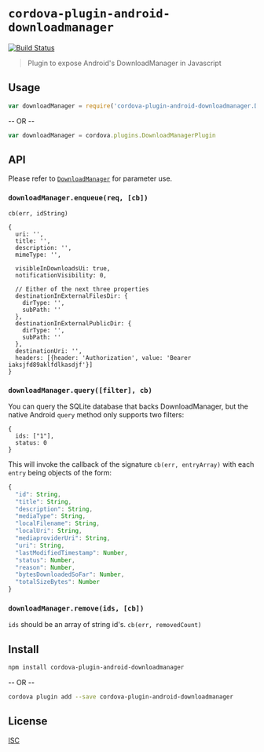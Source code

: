 # `cordova-plugin-android-downloadmanager`

[![Build Status](https://travis-ci.org/emilbayes/cordova-plugin-android-downloadmanager.svg?branch=master)](https://travis-ci.org/emilbayes/cordova-plugin-android-downloadmanager)

> Plugin to expose Android's DownloadManager in Javascript

## Usage

```js
var downloadManager = require('cordova-plugin-android-downloadmanager.DownloadManager')
```

-- OR --

```js
var downloadManager = cordova.plugins.DownloadManagerPlugin
```

## API

Please refer to [`DownloadManager`](https://developer.android.com/reference/android/app/DownloadManager.html)
for parameter use.

### `downloadManager.enqueue(req, [cb])`

`cb(err, idString)`

```
{
  uri: '',
  title: '',
  description: '',
  mimeType: '',

  visibleInDownloadsUi: true,
  notificationVisibility: 0,

  // Either of the next three properties
  destinationInExternalFilesDir: {
    dirType: '',
    subPath: ''
  },
  destinationInExternalPublicDir: {
    dirType: '',
    subPath: ''
  },
  destinationUri: '',
  headers: [{header: 'Authorization', value: 'Bearer iaksjfd89aklfdlkasdjf'}]
}
```

### `downloadManager.query([filter], cb)`

You can query the SQLite database that backs DownloadManager, but the native Android `query` method only supports two filters:

```
{
  ids: ["1"],
  status: 0
}
```

This will invoke the callback of the signature `cb(err, entryArray)` with each `entry` being objects of the form:

```js
{
  "id": String,
  "title": String,
  "description": String,
  "mediaType": String,
  "localFilename": String,
  "localUri": String,
  "mediaproviderUri": String,
  "uri": String,
  "lastModifiedTimestamp": Number,
  "status": Number,
  "reason": Number,
  "bytesDownloadedSoFar": Number,
  "totalSizeBytes": Number
}
```

### `downloadManager.remove(ids, [cb])`

`ids` should be an array of string id's. `cb(err, removedCount)`



## Install

```sh
npm install cordova-plugin-android-downloadmanager
```

-- OR --

```sh
cordova plugin add --save cordova-plugin-android-downloadmanager
```


## License

[ISC](LICENSE)
